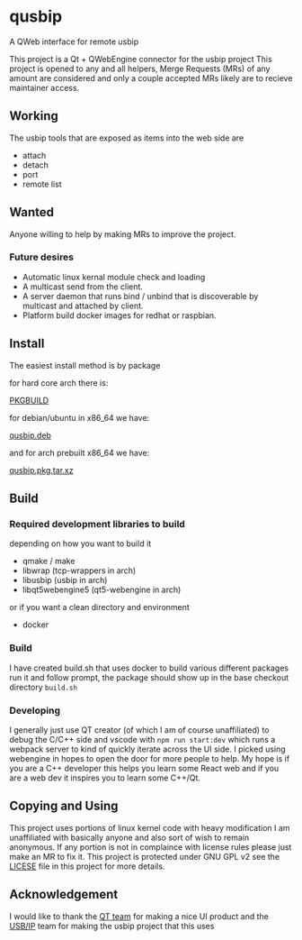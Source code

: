 # qusbip
A QWeb interface for remote usbip

This project is a Qt + QWebEngine connector for the usbip project
This project is opened to any and all helpers, Merge Requests (MRs) of any amount are considered and only a couple accepted MRs likely are to recieve maintainer access.

## Working
The usbip tools that are exposed as items into the web side are

* attach
* detach
* port
* remote list

## Wanted
Anyone willing to help by making MRs to improve the project.

### Future desires
* Automatic linux kernal module check and loading
* A multicast send from the client.
* A server daemon that runs bind / unbind that is discoverable by multicast and attached by client.
* Platform build docker images for redhat or raspbian.

## Install
The easiest install method is by package

for hard core arch there is:

[PKGBUILD](https://github.com/dicetrash/qusbip/blob/master/builds/PKGBUILD)

for debian/ubuntu in x86_64 we have:

[qusbip.deb](https://github.com/dicetrash/qusbip/releases/download/0.1/qusbip.deb)

and for arch prebuilt x86_64 we have:

[qusbip.pkg.tar.xz](https://github.com/dicetrash/qusbip/releases/download/0.1/qusbip.pkg.tar.xz)

## Build

### Required development libraries to build
depending on how you want to build it
* qmake / make
* libwrap (tcp-wrappers in arch)
* libusbip (usbip in arch)
* libqt5webengine5 (qt5-webengine in arch)

or if you want a clean directory and environment
* docker

### Build
I have created build.sh that uses docker to build various different packages
run it and follow prompt, the package should show up in the base checkout directory
`build.sh`

### Developing
I generally just use QT creator (of which I am of course unaffiliated) to debug the C/C++ side and vscode with `npm run start:dev` which runs a webpack server
to kind of quickly iterate across the UI side.  I picked using webengine in hopes to open the door for more people to help.
My hope is if you are a C++ developer this helps you learn some React web and if you are a web dev it inspires you to learn some C++/Qt.


## Copying and Using
This project uses portions of linux kernel code with heavy modification
I am unaffiliated with basically anyone and also sort of wish to remain anonymous.
If any portion is not in complaince with license rules please just make an MR to fix it.
This project is protected under GNU GPL v2 see the [LICESE](https://github.com/dicetrash/qusbip/blob/master/LICENSE) file in this project for more details.

## Acknowledgement
I would like to thank the [QT team](https://www.qt.io/) for making a nice UI product
and the [USB/IP](http://usbip.sourceforge.net/) team for making the usbip project that this uses
